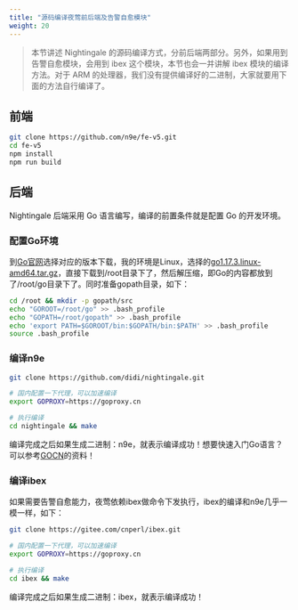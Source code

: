 ```yaml
---
title: "源码编译夜莺前后端及告警自愈模块"
weight: 20
---
```


> 本节讲述 Nightingale 的源码编译方式，分前后端两部分。另外，如果用到告警自愈模块，会用到 ibex 这个模块，本节也会一并讲解 ibex 模块的编译方法。对于 ARM 的处理器，我们没有提供编译好的二进制，大家就要用下面的方法自行编译了。

## 前端

```bash
git clone https://github.com/n9e/fe-v5.git
cd fe-v5
npm install
npm run build
```

## 后端

Nightingale 后端采用 Go 语言编写，编译的前置条件就是配置 Go 的开发环境。

### 配置Go环境

到[Go官网](https://golang.google.cn/dl/)选择对应的版本下载，我的环境是Linux，选择的[go1.17.3.linux-amd64.tar.gz](https://s3-gz01.didistatic.com/n9e-pub/tgz/go1.17.3.linux-amd64.tar.gz)，直接下载到/root目录下了，然后解压缩，即Go的内容都放到了/root/go目录下了。同时准备gopath目录，如下：

```bash
cd /root && mkdir -p gopath/src
echo "GOROOT=/root/go" >> .bash_profile
echo "GOPATH=/root/gopath" >> .bash_profile
echo 'export PATH=$GOROOT/bin:$GOPATH/bin:$PATH' >> .bash_profile
source .bash_profile
```

### 编译n9e

```bash
git clone https://github.com/didi/nightingale.git

# 国内配置一下代理，可以加速编译
export GOPROXY=https://goproxy.cn

# 执行编译
cd nightingale && make
```

编译完成之后如果生成二进制：n9e，就表示编译成功！想要快速入门Go语言？可以参考[GOCN](https://gocn.vip/wiki)的资料！

### 编译ibex

如果需要告警自愈能力，夜莺依赖ibex做命令下发执行，ibex的编译和n9e几乎一模一样，如下：

```bash
git clone https://gitee.com/cnperl/ibex.git

# 国内配置一下代理，可以加速编译
export GOPROXY=https://goproxy.cn

# 执行编译
cd ibex && make
```

编译完成之后如果生成二进制：ibex，就表示编译成功！

